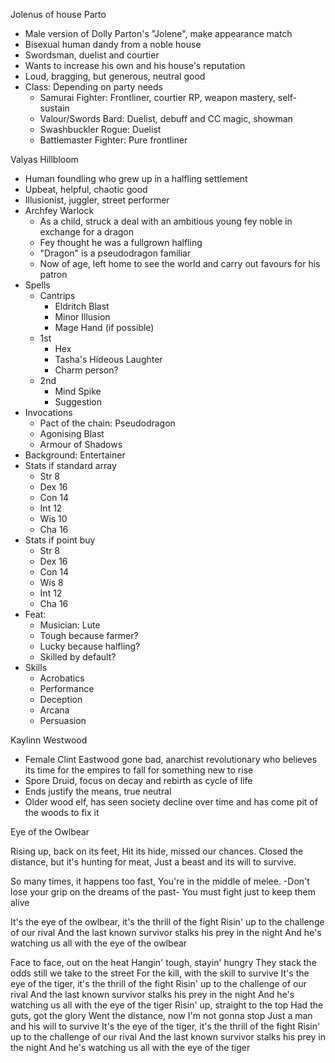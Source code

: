 Jolenus of house Parto
- Male version of Dolly Parton's "Jolene", make appearance match
- Bisexual human dandy from a noble house
- Swordsman, duelist and courtier
- Wants to increase his own and his house's reputation
- Loud, bragging, but generous, neutral good
- Class: Depending on party needs
	- Samurai Fighter: Frontliner, courtier RP, weapon mastery, self-sustain
	- Valour/Swords Bard: Duelist, debuff and CC magic, showman
	- Swashbuckler Rogue: Duelist
	- Battlemaster Fighter: Pure frontliner

Valyas Hillbloom
- Human foundling who grew up in a halfling settlement
- Upbeat, helpful, chaotic good
- Illusionist, juggler, street performer
- Archfey Warlock
	- As a child, struck a deal with an ambitious young fey noble in exchange for a dragon
	- Fey thought he was a fullgrown halfling
	- "Dragon" is a pseudodragon familiar
	- Now of age, left home to see the world and carry out favours for his patron
- Spells
	- Cantrips
		- Eldritch Blast
		- Minor Illusion
		- Mage Hand (if possible)
	- 1st
		- Hex
		- Tasha's Hideous Laughter
		- Charm person?
	- 2nd
		- Mind Spike
		- Suggestion
- Invocations
	- Pact of the chain: Pseudodragon
	- Agonising Blast
	- Armour of Shadows
- Background: Entertainer
- Stats if standard array
	- Str 8
	- Dex 16
	- Con 14
	- Int 12
	- Wis 10
	- Cha 16
- Stats if point buy
	- Str 8
	- Dex 16
	- Con 14
	- Wis 8
	- Int 12
	- Cha 16
- Feat:
	- Musician: Lute
	- Tough because farmer?
	- Lucky because halfling?
	- Skilled by default?
- Skills
	- Acrobatics
	- Performance
	- Deception
	- Arcana
	- Persuasion

Kaylinn Westwood
- Female Clint Eastwood gone bad, anarchist revolutionary who believes its time for the empires to fall for something new to rise
- Spore Druid, focus on decay and rebirth as cycle of life
- Ends justify the means, true neutral
- Older wood elf, has seen society decline over time and has come pit of the woods to fix it

Eye of the Owlbear

Rising up, back on its feet,
Hit its hide, missed our chances.
Closed the distance, but it's hunting for meat,
Just a beast and its will to survive.

So many times, it happens too fast,
You're in the middle of melee.
-Don't lose your grip on the dreams of the past-
You must fight just to keep them alive

It's the eye of the owlbear, it's the thrill of the fight
Risin' up to the challenge of our rival
And the last known survivor stalks his prey in the night
And he's watching us all with the eye of the owlbear

Face to face, out on the heat
Hangin' tough, stayin' hungry
They stack the odds still we take to the street
For the kill, with the skill to survive
It's the eye of the tiger, it's the thrill of the fight
Risin' up to the challenge of our rival
And the last known survivor stalks his prey in the night
And he's watching us all with the eye of the tiger
Risin' up, straight to the top
Had the guts, got the glory
Went the distance, now I'm not gonna stop
Just a man and his will to survive
It's the eye of the tiger, it's the thrill of the fight
Risin' up to the challenge of our rival
And the last known survivor stalks his prey in the night
And he's watching us all with the eye of the tiger